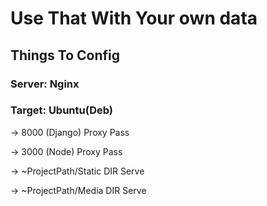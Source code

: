 # Use That With Your own data

## Things To Config

### Server: Nginx

### Target: Ubuntu(Deb)

-> 8000 (Django) Proxy Pass

-> 3000 (Node) Proxy Pass

-> ~ProjectPath/Static DIR Serve

-> ~ProjectPath/Media DIR Serve

